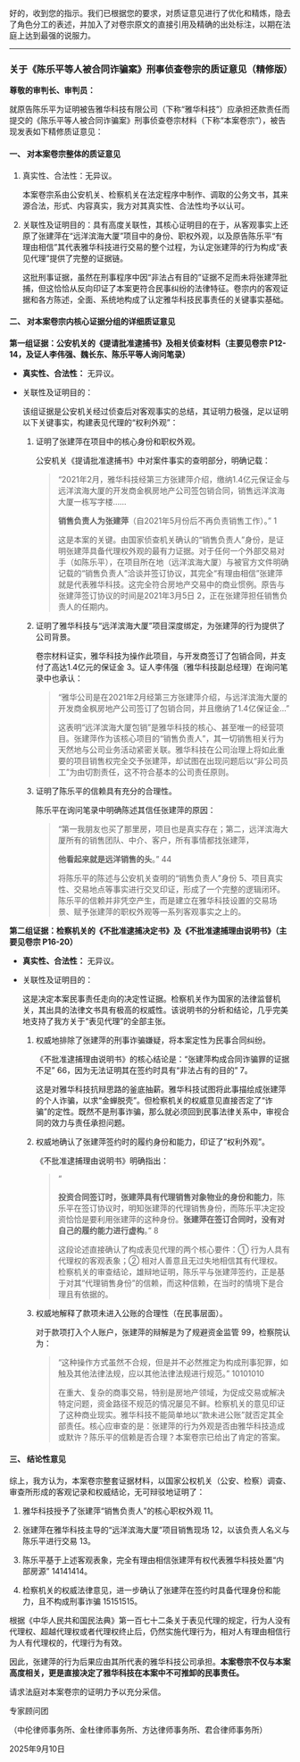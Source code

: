 好的，收到您的指示。我们已根据您的要求，对质证意见进行了优化和精炼，隐去了角色分工的表述，并加入了对卷宗原文的直接引用及精确的出处标注，以期在法庭上达到最强的说服力。

---

### **关于《陈乐平等人被合同诈骗案》刑事侦查卷宗的质证意见（精修版）**

**尊敬的审判长、审判员：**

就原告陈乐平为证明被告雅华科技有限公司（下称“雅华科技”）应承担还款责任而提交的《陈乐平等人被合同诈骗案》刑事侦查卷宗材料（下称“本案卷宗”），被告现发表如下精修质证意见：

#### **一、 对本案卷宗整体的质证意见**

1. 真实性、合法性：无异议。
    
    本案卷宗系由公安机关、检察机关在法定程序中制作、调取的公务文书，其来源合法，形式、内容真实，我方对其真实性、合法性均予以认可。
    
2. 关联性及证明目的：具有高度关联性，其核心证明目的在于，从客观事实上还原了张建萍在“远洋滨海大厦”项目中的身份、职权外观，以及原告陈乐平“有理由相信”其代表雅华科技进行交易的整个过程，为认定张建萍的行为构成“表见代理”提供了完整的证据链。
    
    这批刑事证据，虽然在刑事程序中因“非法占有目的”证据不足而未将张建萍批捕，但这恰恰从反向印证了本案更符合民事纠纷的法律特征。卷宗内的客观证据和各方陈述，全面、系统地构成了认定雅华科技民事责任的关键事实基础。
    

#### **二、 对本案卷宗内核心证据分组的详细质证意见**

**第一组证据：公安机关的《提请批准逮捕书》及相关侦查材料（主要见卷宗 P12-14，及证人李伟强、魏长东、陈乐平等人询问笔录）**

- **真实性、合法性：** 无异议。
    
- 关联性及证明目的：
    
    该组证据是公安机关经过侦查后对客观事实的总结，其证明力极强，足以证明以下关键事实，构建表见代理的“权利外观”：
    
    1. 证明了张建萍在项目中的核心身份和职权外观。
        
        公安机关《提请批准逮捕书》中对案件事实的查明部分，明确记载：
        
        > “2021年2月，雅华科技经第三方张建萍介绍，缴纳1.4亿元保证金与远洋滨海大厦的开发商金枫房地产公司签包销合同，销售远洋滨海大厦一栋写字楼……
        > 
        > **销售负责人为张建萍**（自2021年5月份后不再负责销售工作）。” 1
        > 
        > 这是本案的关键。由国家侦查机关确认的“销售负责人”身份，是证明张建萍具备代理权外观的最有力证据。对于任何一个外部交易对手（如陈乐平），在项目所在地（远洋滨海大厦）与被官方文件明确记载的“销售负责人”洽谈并签订协议，其完全“有理由相信”张建萍就是代表雅华科技。这完全符合房地产交易中的商业惯例。原告与张建萍签订协议的时间是2021年3月5日 2，正在张建萍担任销售负责人的任期内。
        
    2. 证明了雅华科技与“远洋滨海大厦”项目深度绑定，为张建萍的行为提供了公司背景。
        
        卷宗材料证实，雅华科技为操作此项目，与开发商签订了包销合同，并支付了高达1.4亿元的保证金 3。证人李伟强（雅华科技副总经理）在询问笔录中也承认：
        
        > “雅华公司是在2021年2月经第三方张建萍介绍，与远洋滨海大厦的开发商金枫房地产公司签订了包销合同，并且缴纳了1.4亿保证金...”
        > 
        > 这表明“远洋滨海大厦包销”是雅华科技的核心、甚至唯一的经营项目。张建萍作为该核心项目的“销售负责人”，其一切销售相关行为天然地与公司业务活动紧密关联。雅华科技在公司治理上将如此重要的项目销售权完全交予张建萍，却试图在出现问题后以“非公司员工”为由切割责任，这不符合基本的公司责任原则。
        
    3. 证明了陈乐平的信赖具有充分的合理性。
        
        陈乐平在询问笔录中明确陈述其信任张建萍的原因：
        
        > “第一我朋友也买了那里房，项目也是真实存在；第二，远洋滨海大厦所有的销售团队、中介、客户，所有事情都找张建萍，
        > 
        > **他看起来就是远洋销售的头**。” 44
        > 
        > 将陈乐平的陈述与公安机关查明的“销售负责人”身份 5、项目真实性、交易地点等事实进行交叉印证，形成了一个完整的逻辑闭环。陈乐平的信赖并非凭空产生，而是建立在雅华科技设置的交易场景、赋予张建萍的职权外观等一系列客观事实之上的。
        

**第二组证据：检察机关的《不批准逮捕决定书》及《不批准逮捕理由说明书》（主要见卷宗 P16-20）**

- **真实性、合法性：** 无异议。
    
- 关联性及证明目的：
    
    这是决定本案民事责任走向的决定性证据。检察机关作为国家的法律监督机关，其出具的法律文书具有极高的权威性。该说明书的分析和结论，几乎完美地支持了我方关于“表见代理”的全部主张。
    
    1. 权威地排除了张建萍的刑事诈骗嫌疑，将本案定性为民事合同纠纷。
        
        《不批准逮捕理由说明书》的核心结论是：“张建萍构成合同诈骗罪的证据不足” 66，因为无法证明其在签约时具有“非法占有的目的” 7。
        
        这是对雅华科技抗辩思路的釜底抽薪。雅华科技试图将此事描绘成张建萍的个人诈骗，以求“金蝉脱壳”。但检察机关的权威意见直接否定了“诈骗”的定性。既然不是刑事诈骗，那么就必须回到民事法律关系中，审视合同的效力与责任承担问题。
        
    2. 权威地确认了张建萍签约时的履约身份和能力，印证了“权利外观”。
        
        《不批准逮捕理由说明书》明确指出：
        
        > “
        > 
        > **投资合同签订时，张建萍具有代理销售对象物业的身份和能力**，陈乐平在签订协议时，明知张建萍的代理销售身份，而陈乐平决定投资恰恰是要利用张建萍的这种身份。**张建萍在签订合同时，没有对自己的履约能力进行虚构**。” 8
        > 
        > 这段论述直接确认了构成表见代理的两个核心要件：① 行为人具有代理权的客观表象；② 相对人善意且无过失地相信其有代理权。 检察机关的审查结论，雄辩地证明，陈乐平与张建萍签约，正是基于对其“代理销售身份”的信赖，而这种信赖，在当时的情境下是合理且有依据的。
        
    3. 权威地解释了款项未进入公账的合理性（在民事层面）。
        
        对于款项打入个人账户，张建萍的辩解是为了规避资金监管 99，检察院认为：
        
        > “这种操作方式虽然不合规，但是并不必然推定为构成刑事犯罪，如触及其他法律法规，应以其他法律法规进行规范。” 10101010
        > 
        > 在重大、复杂的商事交易，特别是房地产领域，为促成交易或解决特定问题，资金路径不规范的情况屡见不鲜。检察机关的意见印证了这种商业现实。雅华科技不能简单地以“款未进公账”就否定其全部责任。核心应审查的是：张建萍的行为外观是否由雅华科技造成或默许？陈乐平的信赖是否合理？本案卷宗已给出了肯定的答案。
        

#### **三、 结论性意见**

综上，我方认为，本案卷宗整套证据材料，以国家公权机关（公安、检察）调查、审查所形成的客观记录和权威结论，无可辩驳地证明了：

1. 雅华科技授予了张建萍“销售负责人”的核心职权外观 11。
    
2. 张建萍在雅华科技主导的“远洋滨海大厦”项目销售现场 12，以该负责人名义与陈乐平进行交易 13。
    
3. 陈乐平基于上述客观表象，完全有理由相信张建萍有权代表雅华科技处置“内部房源” 14141414。
    
4. 检察机关的权威法律意见，进一步确认了张建萍在签约时具备代理身份和能力，且不构成刑事诈骗 15151515。
    

根据《中华人民共和国民法典》第一百七十二条关于表见代理的规定，行为人没有代理权、超越代理权或者代理权终止后，仍然实施代理行为，相对人有理由相信行为人有代理权的，代理行为有效。

因此，张建萍的行为后果应由其所代表的雅华科技公司承担。**本案卷宗不仅与本案高度相关，更是直接决定了雅华科技在本案中不可推卸的民事责任。**

请求法庭对本案卷宗的证明力予以充分采信。

专家顾问团

（中伦律师事务所、金杜律师事务所、方达律师事务所、君合律师事务所）

2025年9月10日